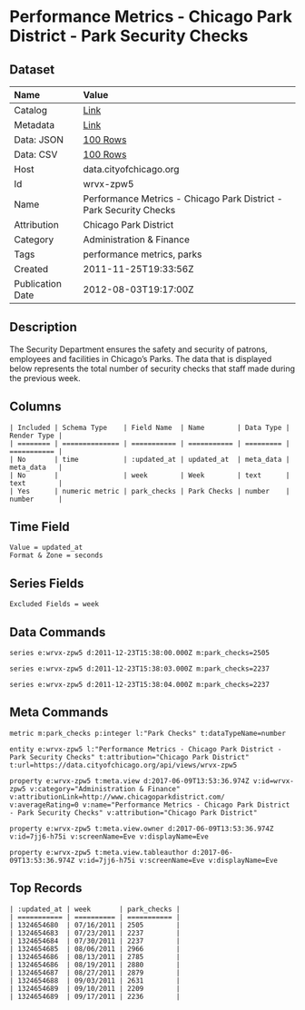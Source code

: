 # Performance Metrics - Chicago Park District - Park Security Checks

## Dataset

| Name | Value |
| :--- | :---- |
| Catalog | [Link](https://catalog.data.gov/dataset/performance-metrics-chicago-park-district-park-security-checks-c7e46) |
| Metadata | [Link](https://data.cityofchicago.org/api/views/wrvx-zpw5) |
| Data: JSON | [100 Rows](https://data.cityofchicago.org/api/views/wrvx-zpw5/rows.json?max_rows=100) |
| Data: CSV | [100 Rows](https://data.cityofchicago.org/api/views/wrvx-zpw5/rows.csv?max_rows=100) |
| Host | data.cityofchicago.org |
| Id | wrvx-zpw5 |
| Name | Performance Metrics - Chicago Park District - Park Security Checks |
| Attribution | Chicago Park District |
| Category | Administration & Finance |
| Tags | performance metrics, parks |
| Created | 2011-11-25T19:33:56Z |
| Publication Date | 2012-08-03T19:17:00Z |

## Description

The Security Department ensures the safety and security of patrons, employees and facilities in Chicago’s Parks. The data that is displayed below represents the total number of security checks that staff made during the previous week.

## Columns

```ls
| Included | Schema Type    | Field Name  | Name        | Data Type | Render Type |
| ======== | ============== | =========== | =========== | ========= | =========== |
| No       | time           | :updated_at | updated_at  | meta_data | meta_data   |
| No       |                | week        | Week        | text      | text        |
| Yes      | numeric metric | park_checks | Park Checks | number    | number      |
```

## Time Field

```ls
Value = updated_at
Format & Zone = seconds
```

## Series Fields

```ls
Excluded Fields = week
```

## Data Commands

```ls
series e:wrvx-zpw5 d:2011-12-23T15:38:00.000Z m:park_checks=2505

series e:wrvx-zpw5 d:2011-12-23T15:38:03.000Z m:park_checks=2237

series e:wrvx-zpw5 d:2011-12-23T15:38:04.000Z m:park_checks=2237
```

## Meta Commands

```ls
metric m:park_checks p:integer l:"Park Checks" t:dataTypeName=number

entity e:wrvx-zpw5 l:"Performance Metrics - Chicago Park District - Park Security Checks" t:attribution="Chicago Park District" t:url=https://data.cityofchicago.org/api/views/wrvx-zpw5

property e:wrvx-zpw5 t:meta.view d:2017-06-09T13:53:36.974Z v:id=wrvx-zpw5 v:category="Administration & Finance" v:attributionLink=http://www.chicagoparkdistrict.com/ v:averageRating=0 v:name="Performance Metrics - Chicago Park District - Park Security Checks" v:attribution="Chicago Park District"

property e:wrvx-zpw5 t:meta.view.owner d:2017-06-09T13:53:36.974Z v:id=7jj6-h75i v:screenName=Eve v:displayName=Eve

property e:wrvx-zpw5 t:meta.view.tableauthor d:2017-06-09T13:53:36.974Z v:id=7jj6-h75i v:screenName=Eve v:displayName=Eve
```

## Top Records

```ls
| :updated_at | week       | park_checks | 
| =========== | ========== | =========== | 
| 1324654680  | 07/16/2011 | 2505        | 
| 1324654683  | 07/23/2011 | 2237        | 
| 1324654684  | 07/30/2011 | 2237        | 
| 1324654685  | 08/06/2011 | 2966        | 
| 1324654686  | 08/13/2011 | 2785        | 
| 1324654686  | 08/19/2011 | 2880        | 
| 1324654687  | 08/27/2011 | 2879        | 
| 1324654688  | 09/03/2011 | 2631        | 
| 1324654689  | 09/10/2011 | 2209        | 
| 1324654689  | 09/17/2011 | 2236        | 
```